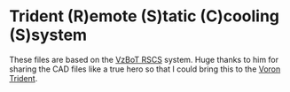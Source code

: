 # Trident (R)emote (S)tatic (C)cooling (S)system
These files are based on the [VzBoT RSCS](https://github.com/VzBoT3D/VzBoT-Vz330/tree/master/Assemblies%20BOM%20and%20STL/RSCS) system. Huge thanks to him for sharing the CAD files like a true hero so that I could bring this to the [Voron Trident](https://github.com/VoronDesign/Voron-Trident).

